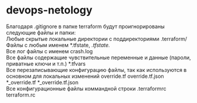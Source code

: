# devops-netology
Благодаря .gitignore в папке terraform будут проигнорированы следующие файлы и папки:  
Любые скрытые локальные директории с поддиректориями .terraform/  
Файлы с любым именем *.tfstate, *.tfstate.*  
Все лог файлы с именем crash.log  
Все файлы содержащие чувствительные переменные и данные (пароли, приватные ключи и т.п.) *.tfvars  
Все перезаписывающие конфигурацию файлы, так как используются в основном для локальных изменений override.tf override.tf.json *_override.tf *_override.tf.json  
Все конфигурационные файлы коммандной строки .terraformrc terraform.rc  
